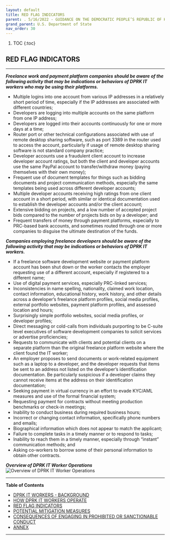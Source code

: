 ```yaml
---
layout: default
title: RED FLAG INDICATORS 
parent: . 5/16/2022 - GUIDANCE ON THE DEMOCRATIC PEOPLE’S REPUBLIC OF KOREA INFORMATION TECHNOLOGY WORKERS 
grand_parent: U.S. Department of State 
nav_order: 30 
---
```

<style>
.dont-break-out {
  /* These are technically the same, but use both */
  overflow-wrap: break-word;
  word-wrap: break-word;

  -ms-word-break: break-all;
  /* This is the dangerous one in WebKit, as it breaks things wherever */
  word-break: break-all;
  /* Instead use this non-standard one: */
  word-break: break-word;
}
</style>

<div class="dont-break-out" markdown="1">

1. TOC
{:toc}

## RED FLAG INDICATORS 

***

***Freelance work and payment platform companies should be aware of the following activity that may be indications or behaviors of DPRK IT workers who may be using their platforms.***

- Multiple logins into one account from various IP addresses in a relatively short period of time, especially if the IP addresses are associated with different countries;
- Developers are logging into multiple accounts on the same platform from one IP address;
- Developers are logged into their accounts continuously for one or more days at a time;
- Router port or other technical configurations associated with use of remote desktop sharing software, such as port 3389 in the router used to access the account, particularly if usage of remote desktop sharing software is not standard company practice;
- Developer accounts use a fraudulent client account to increase developer account ratings, but both the client and developer accounts use the same PayPal account to transfer/withdraw money (paying themselves with their own money);
- Frequent use of document templates for things such as bidding documents and project communication methods, especially the same templates being used across different developer accounts;
- Multiple developer accounts receiving high ratings from one client account in a short period, with similar or identical documentation used to establish the developer accounts and/or the client account;
- Extensive bidding on projects, and a low number of accepted project bids compared to the number of projects bids on by a developer; and
- Frequent transfers of money through payment platforms, especially to PRC-based bank accounts, and sometimes routed through one or more companies to disguise the ultimate destination of the funds.

***Companies employing freelance developers should be aware of the following activity that
may be indications or behaviors of DPRK IT workers.***
- If a freelance software development website or payment platform account has been shut down or the worker contacts the employer requesting use of a different account, especially if registered to a different name;
- Use of digital payment services, especially PRC-linked services;
- Inconsistencies in name spelling, nationality, claimed work location, contact information, educational history, work history, and other details across a developer’s freelance platform profiles, social media profiles, external portfolio websites, payment platform profiles, and assessed location and hours;
- Surprisingly simple portfolio websites, social media profiles, or developer profiles;
- Direct messaging or cold-calls from individuals purporting to be C-suite level executives of software development companies to solicit services or advertise proficiencies;
- Requests to communicate with clients and potential clients on a separate platform than the original freelance platform website where the client found the IT worker;
- An employer proposes to send documents or work-related equipment such as a laptop to a developer, and the developer requests that items be sent to an address not listed on the developer’s identification documentation. Be particularly suspicious if a developer claims they cannot receive items at the address on their identification documentation;
- Seeking payment in virtual currency in an effort to evade KYC/AML measures and use of the formal financial system;
- Requesting payment for contracts without meeting production benchmarks or check-in meetings;
- Inability to conduct business during required business hours;
- Incorrect or changing contact information, specifically phone numbers and emails;
- Biographical information which does not appear to match the applicant;
- Failure to complete tasks in a timely manner or to respond to tasks;
- Inability to reach them in a timely manner, especially through “instant” communication methods; and
- Asking co-workers to borrow some of their personal information to obtain other contracts.

***Overview of DPRK IT Worker Operations***
![Overview of DPRK IT Worker Operations](https://statics.bsafes.com/images/publications/advisory-20220516-guidance-on-the-democratic-peoples-republic-of-korea-information-technology-workers-fig-1.png)

***

**Table of Contents**

<ul><li> <a href="/docs/state/advisory-20220516-guidance-on-the-democratic-peoples-republic-of-korea-information-technology-workers-1/">DPRK IT WORKERS - BACKGROUND</a></li><li> <a href="/docs/state/advisory-20220516-guidance-on-the-democratic-peoples-republic-of-korea-information-technology-workers-2/">HOW DPRK IT WORKERS OPERATE</a></li><li> <a href="/docs/state/advisory-20220516-guidance-on-the-democratic-peoples-republic-of-korea-information-technology-workers-3/">RED FLAG INDICATORS</a></li><li> <a href="/docs/state/advisory-20220516-guidance-on-the-democratic-peoples-republic-of-korea-information-technology-workers-4/">POTENTIAL MITIGATION MEASURES</a></li><li> <a href="/docs/state/advisory-20220516-guidance-on-the-democratic-peoples-republic-of-korea-information-technology-workers-5/">CONSEQUENCES OF ENGAGING IN PROHIBITED OR SANCTIONABLE CONDUCT</a></li><li> <a href="/docs/state/advisory-20220516-guidance-on-the-democratic-peoples-republic-of-korea-information-technology-workers-6/">ANNEX</a></li></ul>

***
</div>
